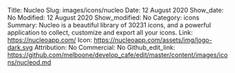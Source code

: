 Title: Nucleo
Slug: images/icons/nucleo
Date: 12 August 2020
Show_date: No
Modified: 12 August 2020
Show_modified: No
Category: icons
Summary: Nucleo is a beautiful library of 30231 icons, and a powerful application to collect, customize and export all your icons.
Link: https://nucleoapp.com/
Icon: https://nucleoapp.com/assets/img/logo-dark.svg
Attribution: No
Commercial: No
Github_edit_link: https://github.com/melboone/develop_cafe/edit/master/content/images/icons/nucleod.md
